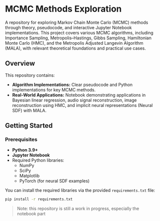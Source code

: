 # MCMC Methods Exploration

A repository for exploring Markov Chain Monte Carlo (MCMC) methods through theory, pseudocode, and interactive Jupyter Notebook implementations. This project covers various MCMC algorithms, including Importance Sampling, Metropolis–Hastings, Gibbs Sampling, Hamiltonian Monte Carlo (HMC), and the Metropolis Adjusted Langevin Algorithm (MALA), with relevant theoretical foundations and practical use cases.

## Overview

This repository contains:
- **Algorithm Implementations:** Clear pseudocode and Python implementations for key MCMC methods.
- **Real-World Applications:** Notebook demonstrating applications in Bayesian linear regression, audio signal reconstruction, image reconstruction using HMC, and implicit neural representations (Neural SDF) with MALA.

## Getting Started

### Prerequisites

- **Python 3.9+**
- **Jupyter Notebook**
- Required Python libraries:
  - NumPy
  - SciPy
  - Matplotlib
  - PyTorch (for neural SDF examples)

You can install the required libraries via the provided `requirements.txt` file:

```bash
pip install -r requirements.txt
```
> Note: this repository is still a work in progress, especially the notebook part